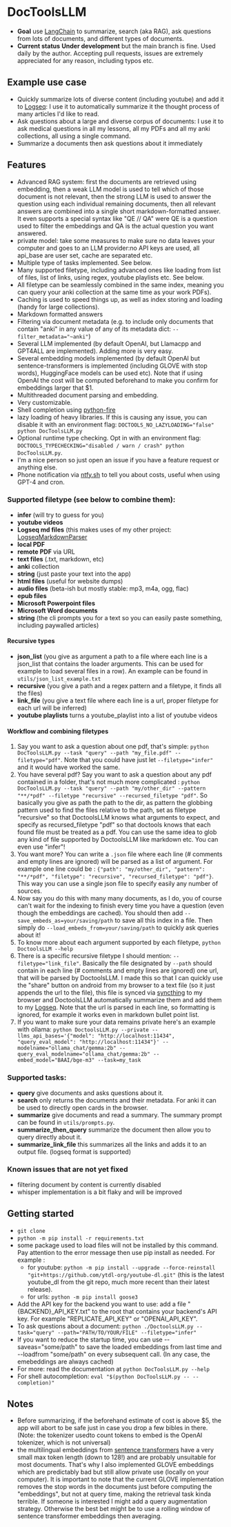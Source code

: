 # DocToolsLLM
* **Goal** use [LangChain](https://python.langchain.com/) to summarize, search (aka RAG), ask questions from lots of documents, and different types of documents.
* **Current status** **Under development** but the main branch is fine. Used daily by the author. Accepting pull requests, issues are extremely appreciated for any reason, including typos etc.

## Example use case
* Quickly summarize lots of diverse content (including youtube) and add it to [Logseq](https://github.com/logseq/logseq/): I use it to automatically summarize it the thought process of many articles I'd like to read.
* Ask questions about a large and diverse corpus of documents: I use it to ask medical questions in all my lessons, all my PDFs and all my anki collections, all using a single command.
* Summarize a documents then ask questions about it immediately

## Features
* Advanced RAG system: first the documents are retrieved using embedding, then a weak LLM model is used to tell which of those document is not relevant, then the strong LLM is used to answer the question using each individual remaining documents, then all relevant answers are combined into a single short markdown-formatted answer. It even supports a special syntax like "QE // QA" were QE is a question used to filter the embeddings and QA is the actual question you want answered.
* private model: take some measures to make sure no data leaves your computer and goes to an LLM provider:no API keys are used, all api_base are user set, cache are separated etc.
* Multiple type of tasks implemented. See below.
* Many supported filetype, including advanced ones like loading from list of files, list of links, using regex, youtube playlists etc. See below.
* All filetype can be seamlessly combined in the same index, meaning you can query your anki collection at the same time as your work PDFs).
* Caching is used to speed things up, as well as index storing and loading (handy for large collections).
* Markdown formatted answers
* Filtering via document metadata (e.g. to include only documents that contain "anki" in any value of any of its metadata dict: `--filter_metadata="~anki"`)
* Several LLM implemented (by default OpenAI, but Llamacpp and GPT4ALL are implemented). Adding more is very easy.
* Several embedding models implemented (by default OpenAI but sentence-transformers is implemented (including GLOVE with stop words), HuggingFace models can be used etc). Note that if using OpenAI the cost will be computed beforehand to make you confirm for embeddings larger that $1.
* Multithreaded document parsing and embedding.
* Very customizable.
* Shell completion using [python-fire](https://github.com/google/python-fire/blob/master/docs/using-cli.md#completion-flag)
* lazy loading of heavy libraries. If this is causing any issue, you can disable it with an environment flag: `DOCTOOLS_NO_LAZYLOADING="false" python DocToolsLLM.py`
* Optional runtime type checking. Opt in with an environment flag: `DOCTOOLS_TYPECHECKING="disabled / warn / crash" python DocToolsLLM.py`.
* I'm a nice person so just open an issue if you have a feature request or anything else.
* Phone notification via [ntfy.sh](ntfy.sh) to tell you about costs, useful when using GPT-4 and cron.

### Supported filetype (see below to combine them):
* **infer** (will try to guess for you)
* **youtube videos**
* **Logseq md files** (this makes uses of my other project: [LogseqMarkdownParser](https://github.com/thiswillbeyourgithub/LogseqMarkdownParser)
* **local PDF**
* **remote PDF** via URL
* **text files** (.txt, markdown, etc)
* **anki** collection
* **string** (just paste your text into the app)
* **html files** (useful for website dumps)
* **audio files** (beta-ish but mostly stable: mp3, m4a, ogg, flac)
* **epub files**
* **Microsoft Powerpoint files**
* **Microsoft Word documents**
* **string** (the cli prompts you for a text so you can easily paste something, including paywalled articles)

#### Recursive types
* **json_list** (you give as argument a path to a file where each line is a json_list that contains the loader arguments. This can be used for example to load several files in a row). An example can be found in `utils/json_list_example.txt`
* **recursive** (you give a path and a regex pattern and a filetype, it finds all the files)
* **link_file** (you give a text file where each line is a url, proper filetype for each url will be inferred)
* **youtube playlists** turns a youtube_playlist into a list of youtube videos

#### Workflow and combining filetypes
1. Say you want to ask a question about one pdf, that's simple: `python DocToolsLLM.py --task "query" --path "my_file.pdf" --filetype="pdf"`. Note that you could have just let `--filetype="infer"` and it would have worked the same.
2. You have several pdf? Say you want to ask a question about any pdf contained in a folder, that's not much more complicated : `python DocToolsLLM.py --task "query" --path "my/other_dir" --pattern "**/*pdf" --filetype "recursive" --recursed_filetype "pdf"`. So basically you give as path the path to the dir, as pattern the globbing pattern used to find the files relative to the path, set as filetype "recursive" so that DoctoolsLLM knows what arguments to expect, and specify as recursed_filetype "pdf" so that doctools knows that each found file must be treated as a pdf. You can use the same idea to glob any kind of file supported by DoctoolsLLM like markdown etc. You can even use "infer"!
3. You want more? You can write a `.json` file where each line (# comments and empty lines are ignored) will be parsed as a list of argument. For example one line could be : `{"path": "my/other_dir", "pattern": "**/*pdf", "filetype": "recursive", "recursed_filetype": "pdf"}`. This way you can use a single json file to specify easily any number of sources.
4. Now say you do this with many many documents, as I do, you of course can't wait for the indexing to finish every time you have a question (even though the embeddings are cached). You should then add `--save_embeds_as=your/saving/path` to save all this index in a file. Then simply do `--load_embeds_from=your/saving/path` to quickly ask queries about it!
5. To know more about each argument supported by each filetype, `python DoctoolsLLM --help`
6. There is a specific recursive filetype I should mention: `--filetype="link_file"`. Basically the file designated by `--path` should contain in each line (# comments and empty lines are ignored) one url, that will be parsed by DoctoolsLLM. I made this so that I can quickly use the "share" button on android from my browser to a text file (so it just appends the url to the file), this file is synced via [syncthing](https://github.com/syncthing/syncthing) to my browser and DoctoolsLLM automatically summarize them and add them to my [Logseq](https://github.com/logseq/logseq/). Note that the url is parsed in each line, so formatting is ignored, for example it works even in markdown bullet point list.
7. If you want to make sure your data remains private here's an example with ollama: `python DoctoolsLLM.py --private --llms_api_bases='{"model": "http://localhost:11434", "query_eval_model": "http://localhost:11434"}' --modelname="ollama_chat/gemma:2b" --query_eval_modelname="ollama_chat/gemma:2b" --embed_model="BAAI/bge-m3" --task=my_task`

### Supported tasks:
* **query** give documents and asks questions about it.
* **search** only returns the documents and their metadata. For anki it can be used to directly open cards in the browser.
* **summarize** give documents and read a summary. The summary prompt can be found in `utils/prompts.py`.
* **summarize_then_query** summarize the document then allow you to query directly about it.
* **summarize_link_file** this summarizes all the links and adds it to an output file. (logseq format is supported)

### Known issues that are not yet fixed
* filtering document by content is currently disabled
* whisper implementation is a bit flaky and will be improved

## Getting started
* `git clone`
* `python -m pip install -r requirements.txt`
* some package used to load files will not be installed by this command. Pay attention to the error message then use pip install as needed. For example :
    * for youtube: `python -m pip install --upgrade --force-reinstall "git+https://github.com/ytdl-org/youtube-dl.git"` (this is the latest youtube_dl from the git repo, much more recent than their latest release).
    * for urls: `python -m pip install goose3`
* Add the API key for the backend you want to use: add a file "{BACKEND}_API_KEY.txt" to the root that contains your backend's API key. For example "REPLICATE_API_KEY" or "OPENAI_API_KEY".
* To ask questions about a document: `python ./DoctoolsLLM.py --task="query" --path="PATH/TO/YOUR/FILE" --filetype="infer"`
* If you want to reduce the startup time, you can use --saveas="some/path" to save the loaded embeddings from last time and --loadfrom "some/path" on every subsequent call. (In any case, the emebeddings are always cached)
* For more: read the documentation at `python DocToolsLLM.py --help`
* For shell autocompletion: `eval "$(python DocToolsLLM.py -- --completion)"`

## Notes
* Before summarizing, if the beforehand estimate of cost is above $5, the app will abort to be safe just in case you drop a few bibles in there. (Note: the tokenizer usedto count tokens to embed is the OpenAI tokenizer, which is not universal)
* the multilingual embeddings from [sentence transformers](https://www.sbert.net/docs/pretrained_models.html/) have a very small max token length (down to 128!) and are probably unsuitable for most documents. That's why I also implemented GLOVE embeddings which are predictably bad but still allow private use (locally on your computer). It is important to note that the current GLOVE implementation removes the stop words in the documents just before computing the "embeddings", but not at query time, making the retrieval task kinda terrible. If someone is interested I might add a query augmentation strategy. Otherwise the best bet might be to use a rolling window of sentence transformer embeddings then averaging.
